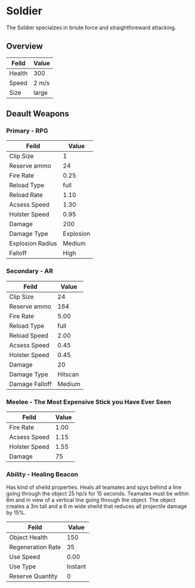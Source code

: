# Soldier

The Soldier specialzes in briute force and straightforeward attacking.

## Overview

Feild | Value
------------ | -------------
Health | 300
Speed | 2 m/s
Size | large

## Deault Weapons

### Primary - RPG

Feild | Value
------------ | -------------
Clip Size | 1
Reserve ammo | 24
Fire Rate | 0.25
Reload Type | full
Reload Rate | 1.10
Acsess Speed | 1.30
Holster Speed | 0.95
Damage | 200
Damage Type | Explosion
Explosion Radius | Medium
Falloff | High

### Secondary - AR

Feild | Value
------------ | -------------
Clip Size | 24
Reserve ammo | 164
Fire Rate | 5.00
Reload Type | full
Reload Speed | 2.00
Acsess Speed | 0.45
Holster Speed | 0.45
Damage | 20
Damage Type | Hitscan
Damage Falloff | Medium

### Meelee - The Most Expensive Stick you Have Ever Seen

Feild | Value
------------ | -------------
Fire Rate | 1.00
Acsess Speed | 1.15
Holster Speed | 1.55
Damage | 75

### Ability - Healing Beacon

Has kind of sheild properties. Heals all teamates and spys behind a line going through the object 25 hp/s for 15 seconds. Teamates must be within 6m and in view of a vertical line going through the object. The object creates a 3m tall and a 6 m wide sheild that reduces all projectile damage by 15%.

Feild | Value
------------ | -------------
Object Health | 150
Regeneration Rate | 35
Use Speed | 0.00
Use Type | Instant
Reserve Quantity | 0
